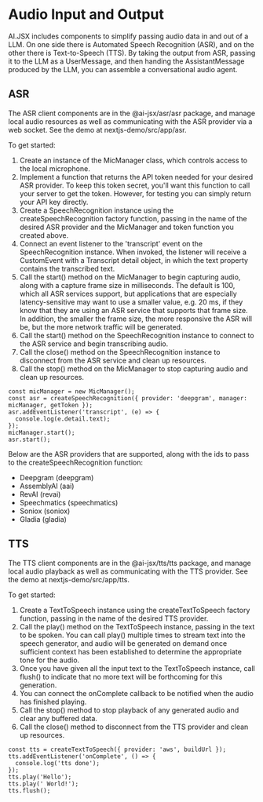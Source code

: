 # Audio Input and Output

AI.JSX includes components to simplify passing audio data in and out of a LLM.
On one side there is Automated Speech Recognition (ASR), and on the other there is Text-to-Speech (TTS).
By taking the output from ASR, passing it to the LLM as a UserMessage, and then handing the
AssistantMessage produced by the LLM, you can assemble a conversational audio agent.

## ASR

The ASR client components are in the @ai-jsx/asr/asr package, and manage local audio resources as well as
communicating with the ASR provider via a web socket. See the demo at nextjs-demo/src/app/asr.

To get started:

1. Create an instance of the MicManager class, which controls access to the local microphone.
2. Implement a function that returns the API token needed for your desired ASR provider.
   To keep this token secret, you'll want this function to call your server to get the token. However,
   for testing you can simply return your API key directly.
3. Create a SpeechRecognition instance using the createSpeechRecognition factory function,
   passing in the name of the desired ASR provider and the MicManager and token function you created above.
4. Connect an event listener to the 'transcript' event on the SpeechRecognition instance. When invoked,
   the listener will receive a CustomEvent with a Transcript detail object, in which the text property
   contains the transcribed text.
5. Call the start() method on the MicManager to begin capturing audio, along with a capture frame size
   in milliseconds. The default is 100, which all ASR services support, but applications that are
   especially latency-sensitive may want to use a smaller value, e.g. 20 ms, if they know that they
   are using an ASR service that supports that frame size. In addition, the smaller the frame size,
   the more responsive the ASR will be, but the more network traffic will be generated.
6. Call the start() method on the SpeechRecognition instance to connect to the ASR service and
   begin transcribing audio.
7. Call the close() method on the SpeechRecognition instance to disconnect from the ASR service and
   clean up resources.
8. Call the stop() method on the MicManager to stop capturing audio and clean up resources.

```
const micManager = new MicManager();
const asr = createSpeechRecognition({ provider: 'deepgram', manager: micManager, getToken });
asr.addEventListener('transcript', (e) => {
  console.log(e.detail.text);
});
micManager.start();
asr.start();
```

Below are the ASR providers that are supported, along with the ids to pass to the createSpeechRecognition function:

- Deepgram (deepgram)
- AssemblyAI (aai)
- RevAI (revai)
- Speechmatics (speechmatics)
- Soniox (soniox)
- Gladia (gladia)

## TTS

The TTS client components are in the @ai-jsx/tts/tts package, and manage local audio playback as well as
communicating with the TTS provider. See the demo at nextjs-demo/src/app/tts.

To get started:

1. Create a TextToSpeech instance using the createTextToSpeech factory function, passing in the name
   of the desired TTS provider.
2. Call the play() method on the TextToSpeech instance, passing in the text to be spoken. You can
   call play() multiple times to stream text into the speech generator, and audio will be generated
   on demand once sufficient context has been established to determine the appropriate tone for the
   audio.
3. Once you have given all the input text to the TextToSpeech instance, call flush() to indicate that
   no more text will be forthcoming for this generation.
4. You can connect the onComplete callback to be notified when the audio has finished playing.
5. Call the stop() method to stop playback of any generated audio and clear any buffered data.
6. Call the close() method to disconnect from the TTS provider and clean up resources.

```
const tts = createTextToSpeech({ provider: 'aws', buildUrl });
tts.addEventListener('onComplete', () => {
  console.log('tts done');
});
tts.play('Hello');
tts.play(' World!');
tts.flush();
```
